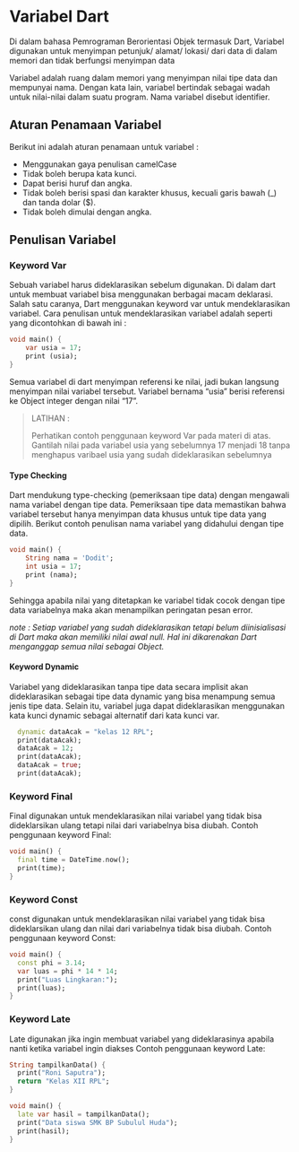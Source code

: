 # Variabel Dart
Di dalam bahasa Pemrograman Berorientasi Objek termasuk Dart, Variabel digunakan untuk menyimpan petunjuk/ alamat/ lokasi/ dari data di dalam memori dan tidak berfungsi menyimpan data 

Variabel adalah ruang dalam memori yang menyimpan nilai tipe data dan mempunyai nama. Dengan kata lain, variabel bertindak sebagai wadah untuk nilai-nilai dalam suatu program. Nama variabel disebut identifier. 

## Aturan Penamaan Variabel
Berikut ini adalah aturan penamaan untuk variabel :
- Menggunakan gaya penulisan camelCase 
- Tidak boleh berupa kata kunci.
- Dapat berisi huruf dan angka.
- Tidak boleh berisi spasi dan karakter khusus, kecuali garis bawah (_) dan tanda dolar ($).
- Tidak boleh dimulai dengan angka.

## Penulisan Variabel 
### Keyword Var
Sebuah variabel harus dideklarasikan sebelum digunakan. Di dalam dart untuk membuat variabel bisa menggunakan berbagai macam deklarasi. 
 Salah satu caranya, Dart menggunakan keyword var untuk mendeklarasikan variabel. Cara penulisan untuk mendeklarasikan variabel adalah seperti yang dicontohkan di bawah ini :
```dart
void main() {
    var usia = 17;
    print (usia); 
}
```
Semua variabel di dart menyimpan referensi ke nilai, jadi bukan langsung menyimpan nilai variabel tersebut. Variabel bernama “usia” berisi referensi ke Object integer dengan nilai “17”.

> LATIHAN :
> 
> Perhatikan contoh penggunaan keyword Var pada materi di atas. Gantilah nilai pada variabel usia yang sebelumnya 17 menjadi 18 tanpa menghapus varibael usia yang sudah dideklarasikan sebelumnya

#### Type Checking 
Dart mendukung type-checking (pemeriksaan tipe data) dengan mengawali nama variabel dengan tipe data. Pemeriksaan tipe data memastikan bahwa variabel tersebut hanya menyimpan data khusus untuk tipe data yang dipilih. Berikut contoh penulisan nama variabel yang didahului dengan tipe data.

```dart
void main() {
    String nama = 'Dodit';
    int usia = 17;
    print (nama); 
}
```

Sehingga apabila nilai yang ditetapkan ke variabel tidak cocok dengan tipe data variabelnya maka akan menampilkan peringatan pesan error.

*note : Setiap variabel yang sudah dideklarasikan tetapi belum diinisialisasi di Dart maka akan memiliki nilai awal null. Hal ini dikarenakan Dart menganggap semua nilai sebagai Object.*

#### Keyword Dynamic 
Variabel yang dideklarasikan tanpa tipe data secara implisit akan dideklarasikan sebagai tipe data dynamic yang bisa menampung semua jenis tipe data. Selain itu, variabel juga dapat dideklarasikan menggunakan kata kunci dynamic sebagai alternatif dari kata kunci var.
```dart
  dynamic dataAcak = "kelas 12 RPL";
  print(dataAcak);
  dataAcak = 12;
  print(dataAcak);
  dataAcak = true;
  print(dataAcak);
```

### Keyword Final
Final digunakan untuk mendeklarasikan nilai variabel yang tidak bisa dideklarsikan ulang tetapi nilai dari variabelnya bisa diubah.
Contoh penggunaan keyword Final:
```dart
void main() {
  final time = DateTime.now();
  print(time);
}
```

### Keyword Const
const digunakan untuk mendeklarasikan nilai variabel yang tidak bisa dideklarsikan ulang dan nilai dari variabelnya tidak bisa diubah.
Contoh penggunaan keyword Const:

```dart
void main() {
  const phi = 3.14;
  var luas = phi * 14 * 14;
  print("Luas Lingkaran:");
  print(luas);
}
```

### Keyword Late 
Late digunakan jika ingin membuat variabel yang dideklarasinya apabila nanti ketika variabel ingin diakses
Contoh penggunaan keyword Late:
```dart
String tampilkanData() {
  print("Roni Saputra");
  return "Kelas XII RPL";
}

void main() {
  late var hasil = tampilkanData();
  print("Data siswa SMK BP Subulul Huda");
  print(hasil);
}
```


